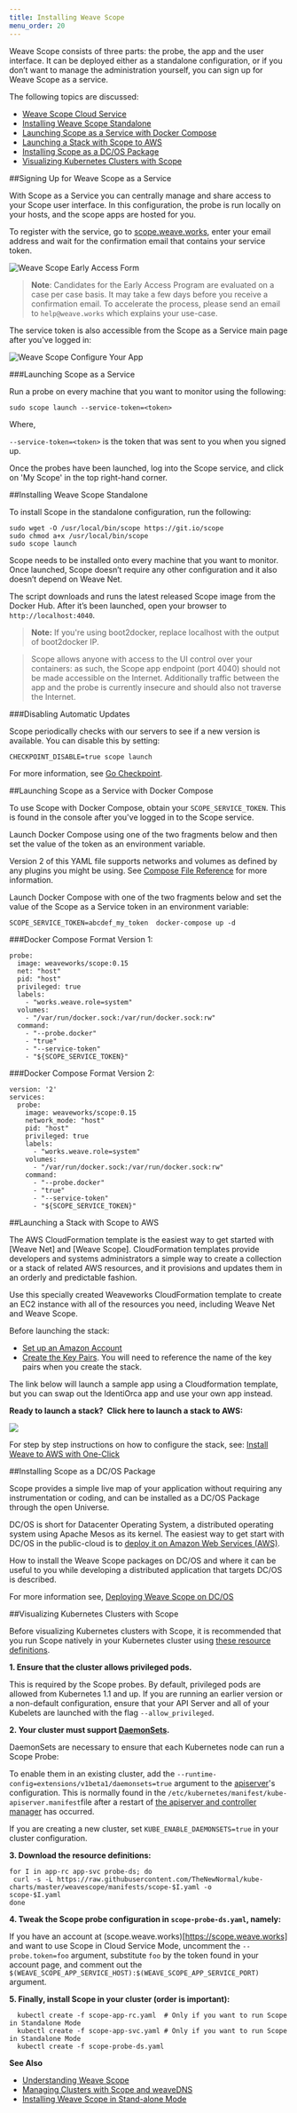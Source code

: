```yaml
---
title: Installing Weave Scope
menu_order: 20
---
```



Weave Scope consists of three parts: the probe, the app and the user interface. It can be deployed either as a standalone configuration, or if you don’t want to manage the administration yourself, you can sign up for Weave Scope as a service.

The following topics are discussed: 

 * [Weave Scope Cloud Service](#signing-up-for-weave-scope-cloud-service)
 * [Installing Weave Scope Standalone](#installing-weave-scope-standalone)
 * [Launching Scope as a Service with Docker Compose](#launching-scope-as-a-service-and-docker-compose)
 * [Launching a Stack with Scope to AWS](#launching-a-stack-with-scope-to-aws)
 * [Installing Scope as a DC/OS Package](#installing-scope-as-a-dc/os-package)
 * [Visualizing Kubernetes Clusters with Scope](#visualizing-kubernetes-clusters-with-scope)


##<a name="signing-up-for-weave-scope-cloud-service"></a>Signing Up for Weave Scope as a Service

With Scope as a Service you can centrally manage and share access to your Scope user interface. In this configuration, the probe is run locally on your hosts, and the scope apps are hosted for you.

To register with the service, go to [scope.weave.works](https://scope.weave.works), enter your email address and wait for the confirmation email that contains your service token.

![`Weave Scope` Early Access Form](scope-early-access.png)


>**Note**: Candidates for the Early Access Program are evaluated on a case per case basis. It may take a few days before you receive a confirmation email. To accelerate the process, please send an email to `help@weave.works` which explains your use-case.

The service token is also accessible from the Scope as a Service main page after you've logged in:

![Weave Scope Configure Your App](scope-cloud-main-page.png)


###Launching Scope as a Service

Run a probe on every machine that you want to monitor using the following:

    sudo scope launch --service-token=<token>

Where, 

`--service-token=<token>`  is the token that was sent to you when you signed 
up.

Once the probes have been launched, log into the Scope service, and click on 'My Scope' in the top right-hand corner. 

##<a name="installing-weave-scope-standalone"></a>Installing Weave Scope Standalone

To install Scope in the standalone configuration, run the following:

    sudo wget -O /usr/local/bin/scope https://git.io/scope
    sudo chmod a+x /usr/local/bin/scope
    sudo scope launch

Scope needs to be installed onto every machine that you want to monitor. Once launched, Scope doesn’t require any other configuration and it also doesn’t depend on Weave Net.

The script downloads and runs the latest released Scope image from the Docker Hub. After it’s been launched, open your browser to `http://localhost:4040`.

>**Note:** If you're using boot2docker, replace localhost with the output of boot2docker IP.

>  Scope allows anyone with access to the UI control over your containers: as such, the Scope app endpoint (port 4040) should not be made accessible on the Internet.  Additionally traffic between the app and the probe is currently insecure and should also not traverse the Internet.


###Disabling Automatic Updates

Scope periodically checks with our servers to see if a new version is available. You can disable this by setting:

    CHECKPOINT_DISABLE=true scope launch

For more information, see [Go Checkpoint](https://github.com/weaveworks/go-checkpoint).

##<a name="launching-scope-as-a-service-and-docker-compose"></a>Launching Scope as a Service with Docker Compose

To use Scope with Docker Compose, obtain your `SCOPE_SERVICE_TOKEN`. This is found in the console after you've logged in to the Scope service.

Launch Docker Compose using one of the two fragments below and then set the value of the token as an environment variable. 

Version 2 of this YAML file supports networks and volumes as defined by any plugins you might be using. See [Compose File Reference](https://docs.docker.com/compose/compose-file/) for more information. 

Launch Docker Compose with one of the two fragments below and set the value of the Scope as a Service token in an environment variable:


    SCOPE_SERVICE_TOKEN=abcdef_my_token  docker-compose up -d


###Docker Compose Format Version 1:

    probe:
      image: weaveworks/scope:0.15
      net: "host"
      pid: "host"
      privileged: true
      labels:
        - "works.weave.role=system"
      volumes:
        - "/var/run/docker.sock:/var/run/docker.sock:rw"
      command:
        - "--probe.docker"
        - "true"
        - "--service-token"
        - "${SCOPE_SERVICE_TOKEN}"

###Docker Compose Format Version 2:

    version: '2'
    services:
      probe:
        image: weaveworks/scope:0.15
        network_mode: "host"
        pid: "host"
        privileged: true
        labels:
          - "works.weave.role=system"
        volumes:
          - "/var/run/docker.sock:/var/run/docker.sock:rw"
        command:
          - "--probe.docker"
          - "true"
          - "--service-token"
          - "${SCOPE_SERVICE_TOKEN}"

##<a name="launching-a-stack-with-scope-to-aws"></a>Launching a Stack with Scope to AWS

The AWS CloudFormation template is the easiest way to get started with [Weave Net] and [Weave Scope]. CloudFormation templates provide developers and systems administrators a simple way to create a collection or a stack of related AWS resources, and it provisions and updates them in an orderly and predictable fashion.

Use this specially created Weaveworks CloudFormation template to create an EC2 instance with all of the resources you need, including Weave Net and Weave Scope.

Before launching the stack:

* [Set up an Amazon Account](http://docs.aws.amazon.com/AWSEC2/latest/UserGuide/get-set-up-for-amazon-ec2.html)
* [Create the Key Pairs]("http://docs.aws.amazon.com/gettingstarted/latest/wah/getting-started-prereq.html). You will need to reference the name of the key pairs when you create the stack.

The link below will launch a sample app using a Cloudformation template, but you can swap out the IdentiOrca app and use your own app instead. 

**Ready to launch a stack?  Click here to launch a stack to AWS:**

[![](cloudformation-launch-stack.png)](https://console.aws.amazon.com/cloudformation/home#/stacks/new?templateURL=https:%2F%2Fs3.amazonaws.com%2Fweaveworks-cfn-public%2Fintegrations%2Fecs-identiorca.json)


For step by step instructions on how to configure the stack, see: [Install Weave to AWS with One-Click](https://www.weave.works/deploy-weave-aws-cloudformation-template/)

##<a name="installing-scope-as-a-dc/os-package"></a>Installing Scope as a DC/OS Package

Scope provides a simple live map of your application without requiring any instrumentation or coding, and can be installed as a DC/OS Package through the open Universe.

DC/OS is short for Datacenter Operating System, a distributed operating system using Apache Mesos as its kernel. The easiest way to get start with DC/OS in the public-cloud is to [deploy it on Amazon Web Services (AWS)](https://mesosphere.com/amazon/).

How to install the Weave Scope packages on DC/OS and where it can be useful to you while developing a distributed application that targets DC/OS is described.

For more information see, [Deploying Weave Scope on DC/OS](https://www.weave.works/guides/deploy-weave-scope-dcos/)

##<a name="visualizing-kubernetes-clusters-with-scope"></a>Visualizing Kubernetes Clusters with Scope

Before visualizing Kubernetes clusters with Scope, it is recommended that you run Scope natively in your Kubernetes cluster using [these resource definitions](https://github.com/TheNewNormal/kube-charts/tree/master/weavescope/manifests).

**1. Ensure that the cluster allows privileged pods.**

This is required by the Scope probes. By default, privileged pods are allowed from Kubernetes 1.1 and up. If you are running an earlier version or a non-default configuration, ensure that your API Server and all of your Kubelets are launched with the flag `--allow_privileged`.

**2. Your cluster must support [DaemonSets](https://github.com/kubernetes/kubernetes/blob/master/docs/design/daemon.md).**

DaemonSets are necessary to ensure that each Kubernetes node can run a Scope Probe:

To enable them in an existing cluster, add the `--runtime-config=extensions/v1beta1/daemonsets=true` argument to the [apiserver](https://github.com/kubernetes/kubernetes/blob/master/docs/admin/kube-apiserver.md)'s configuration. This is normally found in the `/etc/kubernetes/manifest/kube-apiserver.manifest`file after a restart of [the apiserver and controller manager](https://github.com/kubernetes/kubernetes/issues/18656) has occurred.

If you are creating a new cluster, set `KUBE_ENABLE_DAEMONSETS=true` in your cluster configuration.

**3. Download the resource definitions:**

    for I in app-rc app-svc probe-ds; do
     curl -s -L https://raw.githubusercontent.com/TheNewNormal/kube-charts/master/weavescope/manifests/scope-$I.yaml -o       scope-$I.yaml
    done


**4. Tweak the Scope probe configuration in `scope-probe-ds.yaml`, namely:**

If you have an account at (scope.weave.works)[https://scope.weave.works] and want to use Scope in Cloud Service Mode, uncomment the `--probe.token=foo` argument, substitute `foo` by the token found in your account page, and comment out the `$(WEAVE_SCOPE_APP_SERVICE_HOST):$(WEAVE_SCOPE_APP_SERVICE_PORT)` argument.

**5. Finally, install Scope in your cluster (order is important):**

      kubectl create -f scope-app-rc.yaml  # Only if you want to run Scope in Standalone Mode
      kubectl create -f scope-app-svc.yaml # Only if you want to run Scope in Standalone Mode
      kubectl create -f scope-probe-ds.yaml



**See Also**

 * [Understanding Weave Scope](/site/how-it-works.md)
 * [Managing Clusters with Scope and weaveDNS](/site/how-it-works.md#managing-clusters-with-scope-and-weavedns)
 * [Installing Weave Scope in Stand-alone Mode](/site/how-it-works.md##installing-weave-scope-standalone)
 